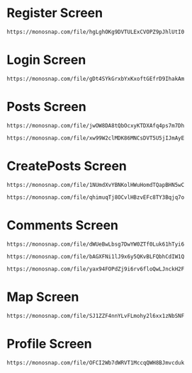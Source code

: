 # Register Screen

```
https://monosnap.com/file/hgLghOKg9DVTULExCVOPZ9pJhlUtI0

```

# Login Screen

```
https://monosnap.com/file/gDt4SYkGrxbYxKxoftGEfrD9IhakAm
```

# Posts Screen

```
https://monosnap.com/file/jwOW8DA8tQbOcxyKTDXAfq4ps7m7Dh
```

```
https://monosnap.com/file/xw99W2clMDK86MNCsDVT5U5jIJmAyE
```

# CreatePosts Screen

```
https://monosnap.com/file/1NUmdXvYBNKolHWuHomdTQapBHN5wC
```

```
https://monosnap.com/file/qhimuqTj8OCvlHBzvEFc8TY3Bqjq7o
```

# Comments Screen

```
https://monosnap.com/file/dWUeBwLbsg7DwYW0ZTf0Luk61hTyi6
```

```
https://monosnap.com/file/bAGXFNi1lJ9x6y5QKvBLFQbhCdIW1Q
```

```
https://monosnap.com/file/yax94FOPdZj9i6rv6floQwLJnckH2F
```

# Map Screen

```
https://monosnap.com/file/SJ1ZZF4nnYLvFLmohy2l6xx1zNbSNF
```

# Profile Screen

```
https://monosnap.com/file/OFCI2Wb7dWRVT1MccqQWH8BJmvcduk
```
